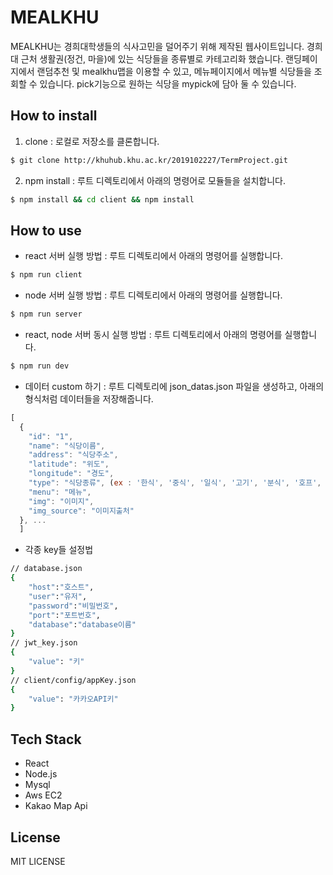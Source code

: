 # MEALKHU
MEALKHU는 경희대학생들의 식사고민을 덜어주기 위해 제작된 웹사이트입니다. 경희대 근처 생활권(정건, 마을)에 있는 식당들을 종류별로 카테고리화 했습니다. 랜딩페이지에서 랜덤추천 및 mealkhu맵을 이용할 수 있고, 메뉴페이지에서 메뉴별 식당들을 조회할 수 있습니다. pick기능으로 원하는 식당을 mypick에 담아 둘 수 있습니다. 
## How to install
1. clone : 로컬로 저장소를 클론합니다.
```bash
$ git clone http://khuhub.khu.ac.kr/2019102227/TermProject.git
```
2. npm install : 루트 디렉토리에서 아래의 명령어로 모듈들을 설치합니다.
```bash
$ npm install && cd client && npm install
```
## How to use
- react 서버 실행 방법 : 루트 디렉토리에서 아래의 명령어를 실행합니다.
```bash
$ npm run client
```
- node 서버 실행 방법 : 루트 디렉토리에서 아래의 명령어를 실행합니다.
```bash
$ npm run server
```
- react, node 서버 동시 실행 방법 : 루트 디렉토리에서 아래의 명령어를 실행합니다.
```bash
$ npm run dev
```
- 데이터 custom 하기 : 루트 디렉토리에 json_datas.json 파일을 생성하고, 아래의 형식처럼 데이터들을 저장해줍니다.
```javascript
[
  {
    "id": "1",
    "name": "식당이름",
    "address": "식당주소",
    "latitude": "위도", 
    "longitude": "경도",
    "type": "식당종류", (ex : '한식', '중식', '일식', '고기', '분식', '호프', '술집', '패스트푸드', '카페', '디저트', '기타')
    "menu": "메뉴",
    "img": "이미지",
    "img_source": "이미지출처"
  }, ...
  ]
```
- 각종 key들 설정법
```bash
// database.json
{
    "host":"호스트",
    "user":"유저",
    "password":"비밀번호",
    "port":"포트번호",
    "database":"database이름"
}
// jwt_key.json
{
    "value": "키"
}
// client/config/appKey.json
{
    "value": "카카오API키"
}
```

## Tech Stack
- React
- Node.js
- Mysql
- Aws EC2
- Kakao Map Api
## License
MIT LICENSE
